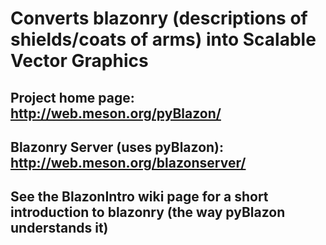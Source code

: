 # Converts blazonry (descriptions of shields/coats of arms) into Scalable Vector Graphics #

## Project home page: http://web.meson.org/pyBlazon/ ##

## Blazonry Server (uses pyBlazon): http://web.meson.org/blazonserver/ ##

## See the BlazonIntro wiki page for a short introduction to blazonry (the way pyBlazon understands it) ##